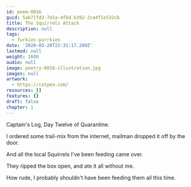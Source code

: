 ```yaml
---
id: poem-0016
guid: 5ab71fd3-7d1a-4f6d-b392-2ca4f1e532cb
title: The Squirrels Attack
description: null
tags:
  - furkies-purrkies
date: '2020-03-28T22:31:17.209Z'
lastmod: null
weight: 1600
audio: null
image: poetry-0016-illustration.jpg
images: null
artwork:
  - https://catpea.com/
resources: []
features: {}
draft: false
chapter: 1
---
```


Captain's Log, Day Twelve of Quarantine.

I ordered some trail-mix from the internet, mailman dropped it off by the door.

And all the local Squirrels I've been feeding came over.

They ripped the box open, and ate it all without me.

How rude, I probably shouldn't have been feeding them all this time.
